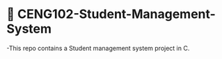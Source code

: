 # 📘 **CENG102-Student-Management-System**
-This repo contains a Student management system project in C.

